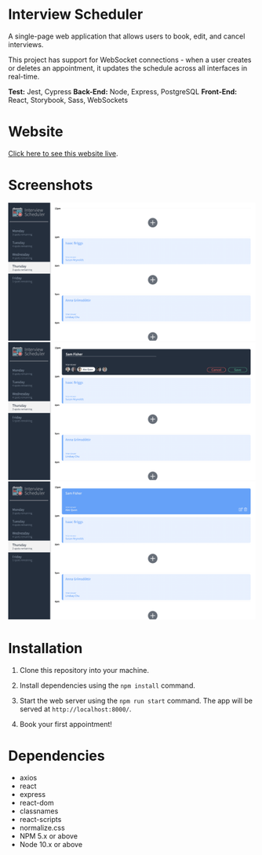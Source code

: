 # Interview Scheduler

A single-page web application that allows users to book, edit, and cancel interviews.

This project has support for WebSocket connections - when a user creates or deletes an appointment, it updates the schedule across all interfaces in real-time.

**Test:** Jest, Cypress
**Back-End:** Node, Express, PostgreSQL
**Front-End:** React, Storybook, Sass, WebSockets

# Website

[Click here to see this website live](https://suspicious-snyder-27f3ef.netlify.app/).

# Screenshots

!["Screenshot of appointment form](docs/appointment-form.png)
!["Screenshot of booking an appointment](docs/appointment-book.png)
!["Screenshot of options for editing or deleting an appointment](docs/appointment-edit-or-delete.png)

# Installation

1. Clone this repository into your machine.

2. Install dependencies using the `npm install` command.

3. Start the web server using the `npm run start` command. The app will be served at `http://localhost:8000/`.

4. Book your first appointment!

# Dependencies

- axios
- react
- express
- react-dom
- classnames
- react-scripts
- normalize.css
- NPM 5.x or above
- Node 10.x or above
